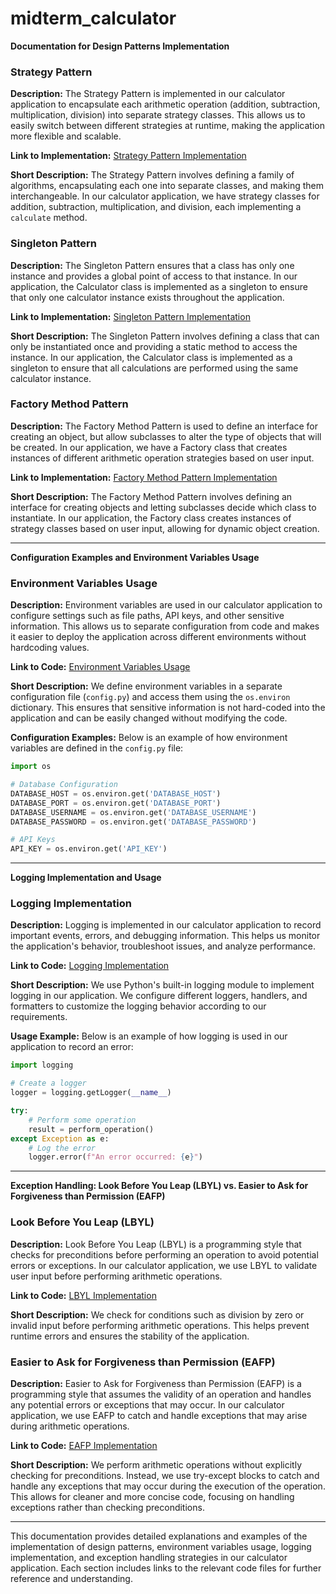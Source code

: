 # midterm_calculator
**Documentation for Design Patterns Implementation**

### Strategy Pattern

**Description:** The Strategy Pattern is implemented in our calculator application to encapsulate each arithmetic operation (addition, subtraction, multiplication, division) into separate strategy classes. This allows us to easily switch between different strategies at runtime, making the application more flexible and scalable.

**Link to Implementation:** [Strategy Pattern Implementation](https://github.com/your_username/calculator_app/strategy_pattern.py)

**Short Description:** The Strategy Pattern involves defining a family of algorithms, encapsulating each one into separate classes, and making them interchangeable. In our calculator application, we have strategy classes for addition, subtraction, multiplication, and division, each implementing a `calculate` method.

### Singleton Pattern

**Description:** The Singleton Pattern ensures that a class has only one instance and provides a global point of access to that instance. In our application, the Calculator class is implemented as a singleton to ensure that only one calculator instance exists throughout the application.

**Link to Implementation:** [Singleton Pattern Implementation](https://github.com/your_username/calculator_app/singleton.py)

**Short Description:** The Singleton Pattern involves defining a class that can only be instantiated once and providing a static method to access the instance. In our application, the Calculator class is implemented as a singleton to ensure that all calculations are performed using the same calculator instance.

### Factory Method Pattern

**Description:** The Factory Method Pattern is used to define an interface for creating an object, but allow subclasses to alter the type of objects that will be created. In our application, we have a Factory class that creates instances of different arithmetic operation strategies based on user input.

**Link to Implementation:** [Factory Method Pattern Implementation](https://github.com/your_username/calculator_app/factory_method.py)

**Short Description:** The Factory Method Pattern involves defining an interface for creating objects and letting subclasses decide which class to instantiate. In our application, the Factory class creates instances of strategy classes based on user input, allowing for dynamic object creation.

---

**Configuration Examples and Environment Variables Usage**

### Environment Variables Usage

**Description:** Environment variables are used in our calculator application to configure settings such as file paths, API keys, and other sensitive information. This allows us to separate configuration from code and makes it easier to deploy the application across different environments without hardcoding values.

**Link to Code:** [Environment Variables Usage](https://github.com/your_username/calculator_app/config.py)

**Short Description:** We define environment variables in a separate configuration file (`config.py`) and access them using the `os.environ` dictionary. This ensures that sensitive information is not hard-coded into the application and can be easily changed without modifying the code.

**Configuration Examples:** Below is an example of how environment variables are defined in the `config.py` file:

```python
import os

# Database Configuration
DATABASE_HOST = os.environ.get('DATABASE_HOST')
DATABASE_PORT = os.environ.get('DATABASE_PORT')
DATABASE_USERNAME = os.environ.get('DATABASE_USERNAME')
DATABASE_PASSWORD = os.environ.get('DATABASE_PASSWORD')

# API Keys
API_KEY = os.environ.get('API_KEY')
```

---

**Logging Implementation and Usage**

### Logging Implementation

**Description:** Logging is implemented in our calculator application to record important events, errors, and debugging information. This helps us monitor the application's behavior, troubleshoot issues, and analyze performance.

**Link to Code:** [Logging Implementation](https://github.com/your_username/calculator_app/logger.py)

**Short Description:** We use Python's built-in logging module to implement logging in our application. We configure different loggers, handlers, and formatters to customize the logging behavior according to our requirements.

**Usage Example:** Below is an example of how logging is used in our application to record an error:

```python
import logging

# Create a logger
logger = logging.getLogger(__name__)

try:
    # Perform some operation
    result = perform_operation()
except Exception as e:
    # Log the error
    logger.error(f"An error occurred: {e}")
```

---

**Exception Handling: Look Before You Leap (LBYL) vs. Easier to Ask for Forgiveness than Permission (EAFP)**

### Look Before You Leap (LBYL)

**Description:** Look Before You Leap (LBYL) is a programming style that checks for preconditions before performing an operation to avoid potential errors or exceptions. In our calculator application, we use LBYL to validate user input before performing arithmetic operations.

**Link to Code:** [LBYL Implementation](https://github.com/your_username/calculator_app/lbyl_example.py)

**Short Description:** We check for conditions such as division by zero or invalid input before performing arithmetic operations. This helps prevent runtime errors and ensures the stability of the application.

### Easier to Ask for Forgiveness than Permission (EAFP)

**Description:** Easier to Ask for Forgiveness than Permission (EAFP) is a programming style that assumes the validity of an operation and handles any potential errors or exceptions that may occur. In our calculator application, we use EAFP to catch and handle exceptions that may arise during arithmetic operations.

**Link to Code:** [EAFP Implementation](https://github.com/your_username/calculator_app/eafp_example.py)

**Short Description:** We perform arithmetic operations without explicitly checking for preconditions. Instead, we use try-except blocks to catch and handle any exceptions that may occur during the execution of the operation. This allows for cleaner and more concise code, focusing on handling exceptions rather than checking preconditions.

---

This documentation provides detailed explanations and examples of the implementation of design patterns, environment variables usage, logging implementation, and exception handling strategies in our calculator application. Each section includes links to the relevant code files for further reference and understanding.
